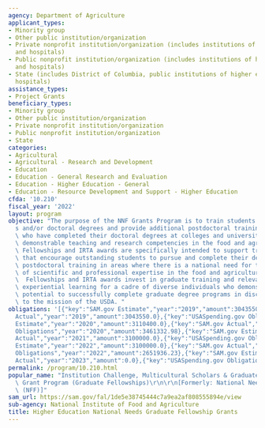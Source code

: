 ```yaml
---
agency: Department of Agriculture
applicant_types:
- Minority group
- Other public institution/organization
- Private nonprofit institution/organization (includes institutions of higher education
  and hospitals)
- Public nonprofit institution/organization (includes institutions of higher education
  and hospitals)
- State (includes District of Columbia, public institutions of higher education and
  hospitals)
assistance_types:
- Project Grants
beneficiary_types:
- Minority group
- Other public institution/organization
- Private nonprofit institution/organization
- Public nonprofit institution/organization
- State
categories:
- Agricultural
- Agricultural - Research and Development
- Education
- Education - General Research and Evaluation
- Education - Higher Education - General
- Education - Resource Development and Support - Higher Education
cfda: '10.210'
fiscal_year: '2022'
layout: program
objective: "The purpose of the NNF Grants Program is to train students for Master\u2019\
  s and/or doctoral degrees and provide additional postdoctoral training for Fellows\
  \ who have completed their doctoral degrees at colleges and universities that have\
  \ demonstrable teaching and research competencies in the food and agricultural sciences.\
  \ Fellowships and IRTA awards are specifically intended to support traineeship programs\
  \ that encourage outstanding students to pursue and complete their degrees or obtain\
  \ postdoctoral training in areas where there is a national need for the development\
  \ of scientific and professional expertise in the food and agricultural sciences.\
  \  Fellowships and IRTA awards invest in graduate training and relevant international\
  \ experiential learning for a cadre of diverse individuals who demonstrate their\
  \ potential to successfully complete graduate degree programs in disciplines relevant\
  \ to the mission of the USDA. "
obligations: '[{"key":"SAM.gov Estimate","year":"2019","amount":3043550.0},{"key":"SAM.gov
  Actual","year":"2019","amount":3043550.0},{"key":"USASpending.gov Obligations","year":"2019","amount":3200283.43},{"key":"SAM.gov
  Estimate","year":"2020","amount":3110400.0},{"key":"SAM.gov Actual","year":"2020","amount":3110400.0},{"key":"USASpending.gov
  Obligations","year":"2020","amount":3461332.98},{"key":"SAM.gov Estimate","year":"2021","amount":3100000.0},{"key":"SAM.gov
  Actual","year":"2021","amount":3100000.0},{"key":"USASpending.gov Obligations","year":"2021","amount":9105465.48},{"key":"SAM.gov
  Estimate","year":"2022","amount":3100000.0},{"key":"SAM.gov Actual","year":"2022","amount":3100000.0},{"key":"USASpending.gov
  Obligations","year":"2022","amount":2651936.23},{"key":"SAM.gov Estimate","year":"2023","amount":3100000.0},{"key":"SAM.gov
  Actual","year":"2023","amount":0.0},{"key":"USASpending.gov Obligations","year":"2023","amount":791998.3}]'
permalink: /program/10.210.html
popular_name: "Institution Challenge, Multicultural Scholars & Graduate Fellowships\
  \ Grant Program (Graduate Fellowships)\r\n\r\n[Formerly: National Needs Fellowship\
  \ (NFF)]"
sam_url: https://sam.gov/fal/1de5e38745444c7a9ea2af808555894e/view
sub-agency: National Institute of Food and Agriculture
title: Higher Education National Needs Graduate Fellowship Grants
---
```

